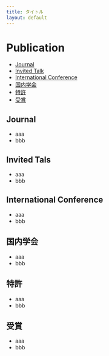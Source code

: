 ```yaml
---
title: タイトル
layout: default
---
```


# Publication

- [Journal](#Journal)
- [Invited Talk](#InvitedTalk)
- [International Conference](#InternationalConference)
- [国内学会](#国内学会)
- [特許](#特許)
- [受賞](#受賞)


## Journal
- aaa
- bbb

## Invited Tals
- aaa
- bbb

## International Conference
- aaa
- bbb

## 国内学会
- aaa
- bbb

## 特許
- aaa
- bbb

## 受賞
- aaa
- bbb
